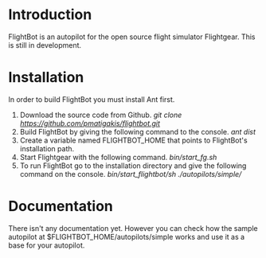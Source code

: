 # Introduction
FlightBot is an autopilot for the open source flight simulator Flightgear.
This is still in development.

# Installation
In order to build FlightBot you must install Ant first.
1. Download the source code from Github.
   *git clone https://github.com/pmatigakis/flightbot.git*
2. Build FlightBot by giving the following command to the console.
   *ant dist*
3. Create a variable named FLIGHTBOT_HOME that points to FlightBot's
   installation path.
4. Start Flightgear with the following command.
   *bin/start_fg.sh*
5. To run FlightBot go to the installation directory and give the following 
   command on the console.
   *bin/start_flightbot/sh ./autopilots/simple/*
   
# Documentation
There isn't any documentation yet. However you can check how the sample autopilot at
$FLIGHTBOT_HOME/autopilots/simple works and use it as a base for your autopilot.